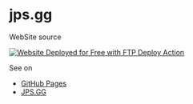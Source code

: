 # jps.gg
WebSite source  

[<img alt="Website Deployed for Free with FTP Deploy Action" src="https://img.shields.io/badge/Website deployed for free with-FTP DEPLOY ACTION-%3CCOLOR%3E?style=for-the-badge&color=297FA9">](https://github.com/SamKirkland/FTP-Deploy-Action)

See on
- [GitHub Pages](https://javajava19.github.io/)
- [JPS.GG](https://jps.gg/)
